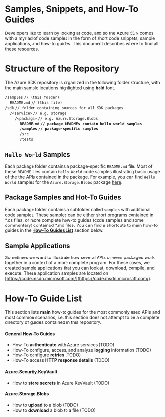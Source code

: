 # Samples, Snippets, and How-To Guides

Developers like to learn by looking at code, and so the Azure SDK comes with a myriad of code samples in the form of short code snippets, sample applications, and how-to guides. This document describes where to find all these resources.

# Structure of the Repository
The Azure SDK repository is organized in the following folder structure, with the main sample locations highlighted using **bold** font.

`/samples` ```// (this folder)```<br>
&nbsp;&nbsp;&nbsp;&nbsp;`README.md` ```// (this file)```<br>
`/sdk` ```// folder containing sources for all SDK packages```<br>
&nbsp;&nbsp;&nbsp;&nbsp;`/<service>` ```// e.g. storage```<br>
&nbsp;&nbsp;&nbsp;&nbsp;&nbsp;&nbsp;&nbsp;&nbsp;`/<package>` ```// e.g. Azure.Storage.Blobs```<br>
&nbsp;&nbsp;&nbsp;&nbsp;&nbsp;&nbsp;&nbsp;&nbsp;&nbsp;&nbsp;&nbsp;&nbsp;**`README.md` ```// package READMEs contain hello world samples```**<br>
&nbsp;&nbsp;&nbsp;&nbsp;&nbsp;&nbsp;&nbsp;&nbsp;&nbsp;&nbsp;&nbsp;&nbsp;**`/samples` ```// package-specific samples```**<br>
&nbsp;&nbsp;&nbsp;&nbsp;&nbsp;&nbsp;&nbsp;&nbsp;&nbsp;&nbsp;&nbsp;&nbsp;`/src`<br>
&nbsp;&nbsp;&nbsp;&nbsp;&nbsp;&nbsp;&nbsp;&nbsp;&nbsp;&nbsp;&nbsp;&nbsp;`/tests`<br>

##  `Hello World` Samples
Each package folder contains a package-specific `README.md` file. Most of these `README` files contain `Hello World` code samples illustrating basic usage of the the APIs contained in the package. For example, you can find `Hello World` samples for the `Azure.Storage.Blobs` package [here](https://github.com/Azure/azure-sdk-for-net/blob/master/sdk/storage/Azure.Storage.Blobs/README.md#examples).

## Package Samples and Hot-To Guides
Each package folder contains a subfolder called `samples` with additional code samples. These samples can be either short programs contained in *.cs files, or more complete how-to guides (code samples and some commentary) contained *.md files. You can find a shortcuts to main how-to guides in the [**How-To Guides List**](#how-to-guide-list) section below.

## Sample Applications
Sometimes we want to illustrate how several APIs or even packages work together in a context of a more complete program. For these cases, we created sample applications that you can look at, download, compile, and execute. These application samples are located on 
[https://code.msdn.microsoft.com/](https://code.msdn.microsoft.com/).

# How-To Guide List
This section lists **main** how-to guides for the most commonly used APIs and most common scenarios, i.e. this section does not attempt to be a complete directory of guides contained in this repository. 

#### General How-To Guides
- How-To **authenticate** with Azure services (TODO)
- How-To configure, access, and analyze **logging** information (TODO)
- How-To configure **retries** (TODO)
- How-To access **HTTP response details** (TODO)

#### Azure.Security.KeyVault
- How to **store secrets** in Azure KeyVault (TODO)

#### Azure.Storage.Blobs
- How to **upload** to a blob (TODO)
- How to **download** a blob to a file (TODO)
